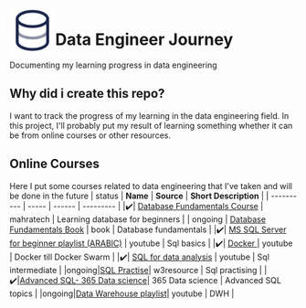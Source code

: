<img src="images/database.svg" width=80 align="left">


# Data Engineer Journey 
 Documenting my learning progress in data engineering 
## Why did i create this repo?
I want to track the progress of my learning in the data engineering field. In this project, I'll probably put my result of learning something whether it can be from online courses or other resources.

## Online Courses
Here I put some courses related to data engineering that I've taken and will be done in the future
| status  | **Name** | **Source** | **Short Description** | 
| ---------- | ----- | ------ | --------- |
|✔️| [Database Fundamentals Course](https://maharatech.gov.eg/mod/hvp/view.php?id=7135)  | mahratech  | Learning database for beginners |
| ongoing | [Database Fundamentals Book](http://debracollege.dspaces.org/bitstream/123456789/168/1/Fundamentals-of-Database-Systems-Pearson-2015-Ramez-Elmasri-Shamkant-B.-Navathe.pdf)  | book | Database fundamentals |
|✔️| [MS SQL Server for beginner playlist (ARABIC)](https://youtube.com/playlist?list=PL1DUmTEdeA6J6oDLTveTt4Z7E5qEfFluE&si=CnRSYT_x4MpmHgfH) | youtube | Sql basics |
|✔️| [Docker ](https://www.youtube.com/watch?v=PrusdhS2lmo&t=10116s) | youtube | Docker till Docker Swarm |
|✔️| [SQL for data analysis](https://www.youtube.com/watch?v=kb-_GbpH3sQ&t=134s) | youtube | Sql intermediate |
|ongoing|[SQL Practise](https://www.w3resource.com/sql-exercises/)| w3resource | Sql practising |
|✔️|[Advanced SQL- 365 Data science](https://learn.365datascience.com/courses/advanced-sql/)| 365 Data science | Advanced SQL topics |
|ongoing|[Data Warehouse playlist](https://www.youtube.com/playlist?list=PL9ooVrP1hQOEDSc5QEbI8WYVV_EbWKJwX)| youtube | DWH |

